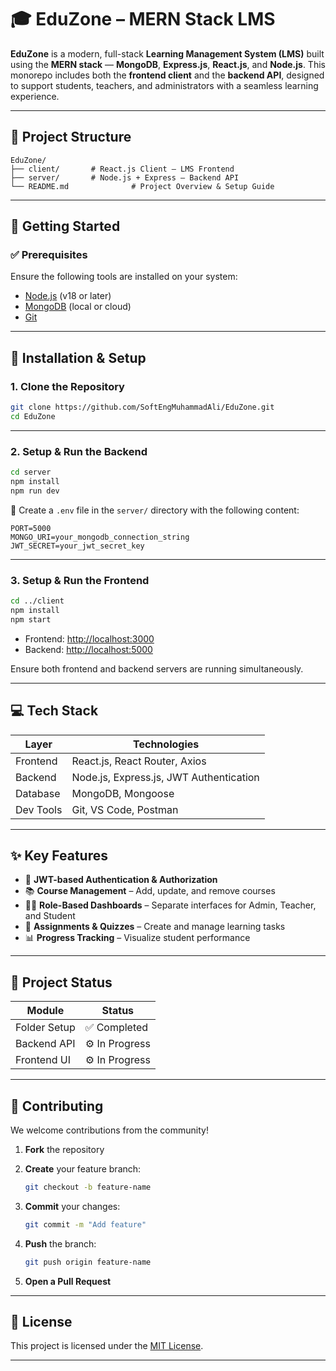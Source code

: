 # 🎓 EduZone – MERN Stack LMS

**EduZone** is a modern, full-stack **Learning Management System (LMS)** built using the **MERN stack** — **MongoDB**, **Express.js**, **React.js**, and **Node.js**.
This monorepo includes both the **frontend client** and the **backend API**, designed to support students, teachers, and administrators with a seamless learning experience.

---

## 📁 Project Structure

```
EduZone/
├── client/       # React.js Client – LMS Frontend
├── server/       # Node.js + Express – Backend API
└── README.md              # Project Overview & Setup Guide
```

---

## 🚀 Getting Started

### ✅ Prerequisites

Ensure the following tools are installed on your system:

- [Node.js](https://nodejs.org/) (v18 or later)
- [MongoDB](https://www.mongodb.com/cloud/atlas) (local or cloud)
- [Git](https://git-scm.com/)

---

## 🔧 Installation & Setup

### 1. Clone the Repository

```bash
git clone https://github.com/SoftEngMuhammadAli/EduZone.git
cd EduZone
```

---

### 2. Setup & Run the Backend

```bash
cd server
npm install
npm run dev
```

🔐 Create a `.env` file in the `server/` directory with the following content:

```env
PORT=5000
MONGO_URI=your_mongodb_connection_string
JWT_SECRET=your_jwt_secret_key
```

---

### 3. Setup & Run the Frontend

```bash
cd ../client
npm install
npm start
```

- Frontend: [http://localhost:3000](http://localhost:3000)
- Backend: [http://localhost:5000](http://localhost:5000)

Ensure both frontend and backend servers are running simultaneously.

---

## 💻 Tech Stack

| Layer     | Technologies                            |
| --------- | --------------------------------------- |
| Frontend  | React.js, React Router, Axios           |
| Backend   | Node.js, Express.js, JWT Authentication |
| Database  | MongoDB, Mongoose                       |
| Dev Tools | Git, VS Code, Postman                   |

---

## ✨ Key Features

- 🔐 **JWT-based Authentication & Authorization**
- 📚 **Course Management** – Add, update, and remove courses
- 🧑‍🏫 **Role-Based Dashboards** – Separate interfaces for Admin, Teacher, and Student
- 📝 **Assignments & Quizzes** – Create and manage learning tasks
- 📊 **Progress Tracking** – Visualize student performance

---

## 🚧 Project Status

| Module       | Status         |
| ------------ | -------------- |
| Folder Setup | ✅ Completed   |
| Backend API  | ⚙️ In Progress |
| Frontend UI  | ⚙️ In Progress |

---

## 🤝 Contributing

We welcome contributions from the community!

1. **Fork** the repository
2. **Create** your feature branch:

   ```bash
   git checkout -b feature-name
   ```

3. **Commit** your changes:

   ```bash
   git commit -m "Add feature"
   ```

4. **Push** the branch:

   ```bash
   git push origin feature-name
   ```

5. **Open a Pull Request**

---

## 📄 License

This project is licensed under the [MIT License](LICENSE).

---
